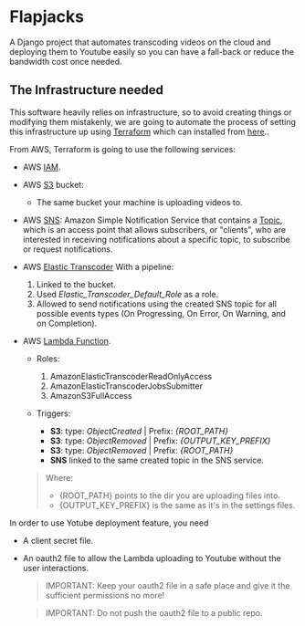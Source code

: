 # Flapjacks

A Django project that automates transcoding videos on the cloud and
deploying them to Youtube easily so you can have a fall-back or reduce
the bandwidth cost once needed.

## The Infrastructure needed

This software heavily relies on infrastructure, so to avoid
creating things or modifying them mistakenly, we are going to automate 
the process of setting this infrastructure up using
[Terraform](https://www.terraform.io) which can installed from
[here](https://www.terraform.io/intro/getting-started/install.html)..

From AWS, Terraform is going to use the following services:
- AWS [IAM](https://aws.amazon.com/iam/).
- AWS [S3](https://console.aws.amazon.com/s3/home) bucket:
    * The same bucket your machine is uploading videos to.
- AWS [SNS](https://console.aws.amazon.com/sns): Amazon Simple
Notification Service that contains a
[Topic](http://docs.aws.amazon.com/sns/latest/dg/CreateTopic.html),
which is an access point that allows subscribers, or "clients",
who are interested in receiving notifications about a specific topic,
to subscribe or request notifications.
- AWS [Elastic Transcoder](https://console.aws.amazon.com/elastictranscoder) With a pipeline:
    1. Linked to the bucket.
    1. Used _Elastic_Transcoder_Default_Role_ as a role.
    1. Allowed to send notifications using the created SNS topic
    for all possible events types (On Progressing, On Error,
    On Warning, and on Completion).
- AWS [Lambda Function](https://console.aws.amazon.com/lambda).
    - Roles:
        1. AmazonElasticTranscoderReadOnlyAccess
        1. AmazonElasticTranscoderJobsSubmitter
        1. AmazonS3FullAccess

    - Triggers:
        - **S3**: type: _ObjectCreated_ | Prefix: _{ROOT_PATH}_
        - **S3**: type: _ObjectRemoved_ | Prefix: _{OUTPUT_KEY_PREFIX}_
        - **S3**: type: _ObjectRemoved_ | Prefix: _{ROOT_PATH}_
        - **SNS** linked to the same created topic in the SNS service.

    > Where:
    >   - {ROOT_PATH} points to the dir you are uploading files into.
    >   - {OUTPUT_KEY_PREFIX} is the same as it's in the settings files.


In order to use Yotube deployment feature, you need

- A client secret file.
- An oauth2 file to allow the Lambda uploading to Youtube without 
the user interactions.

    > IMPORTANT: Keep your oauth2 file in a safe place and give it
    the sufficient permissions no more!
    
    > IMPORTANT: Do not push the oauth2 file to a public repo.

